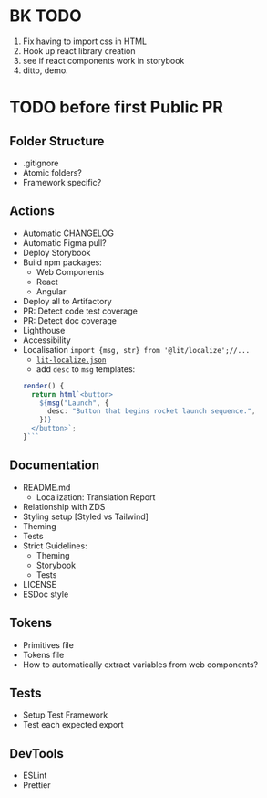 # BK TODO

1. Fix having to import css in HTML
2. Hook up react library creation
3. see if react components work in storybook
4. ditto, demo.

# TODO before first Public PR

## Folder Structure

- .gitignore
- Atomic folders?
- Framework specific?

## Actions

- Automatic CHANGELOG
- Automatic Figma pull?
- Deploy Storybook
- Build npm packages:
  - Web Components
  - React
  - Angular
- Deploy all to Artifactory
- PR: Detect code test coverage
- PR: Detect doc coverage
- Lighthouse
- Accessibility
- Localisation
  `import {msg, str} from '@lit/localize';//...`
  - [`lit-localize.json`](https://lit.dev/docs/v3/localization/overview/#config-file)
  - add `desc` to `msg` templates:
  ````ts
  render() {
    return html`<button>
      ${msg("Launch", {
        desc: "Button that begins rocket launch sequence.",
      })}
    </button>`;
  }```
  ````

## Documentation

- README.md
  - Localization: Translation Report
- Relationship with ZDS
- Styling setup [Styled vs Tailwind]
- Theming
- Tests
- Strict Guidelines:
  - Theming
  - Storybook
  - Tests
- LICENSE
- ESDoc style

## Tokens

- Primitives file
- Tokens file
- How to automatically extract variables from web components?

## Tests

- Setup Test Framework
- Test each expected export

## DevTools

- ESLint
- Prettier
